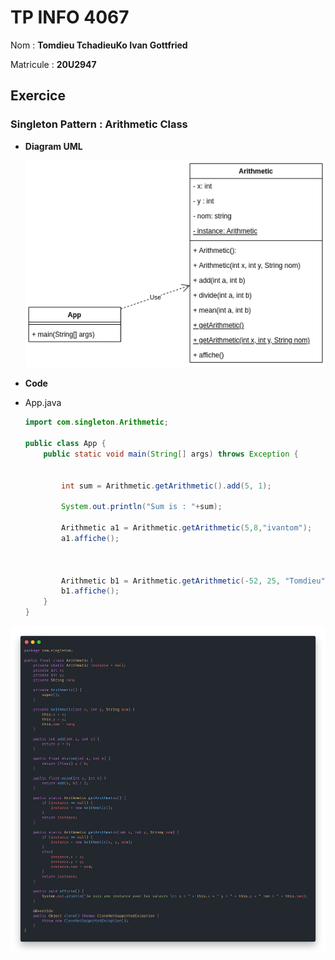 # TP INFO 4067

Nom : **Tomdieu TchadieuKo Ivan Gottfried**

Matricule : **20U2947**

## Exercice

### Singleton Pattern : Arithmetic Class

- **Diagram UML**

    ![Image Du Diagram UML](diagram.png "UML Class Diagram")

- **Code**

- App.java

    ```java
    import com.singleton.Arithmetic;

    public class App {
        public static void main(String[] args) throws Exception {

            
            int sum = Arithmetic.getArithmetic().add(5, 1);

            System.out.println("Sum is : "+sum);

            Arithmetic a1 = Arithmetic.getArithmetic(5,8,"ivantom");
            a1.affiche();

            

            Arithmetic b1 = Arithmetic.getArithmetic(-52, 25, "Tomdieu");
            b1.affiche();
        }
    }
    ```

![Image Du Code](arithmetic.png "Arithmetic Class")
